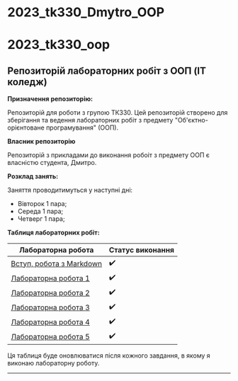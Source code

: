 # 2023_tk330_Dmytro_OOP
# 2023_tk330_oop
## Репозиторій лабораторних робіт з ООП (IT коледж)
**Призначення репозиторію:**

Репозиторій для роботи з групою ТК330. Цей репозиторій створено для зберігання та ведення лабораторних робіт з предмету "Об'єктно-орієнтоване програмування" (ООП).

**Власник репозиторію**

Репозиторій з прикладами до виконання робоіт з предмету ООП є власністю студента, Дмитро.

**Розклад занять:**

Заняття проводитимуться у наступні дні:
- Вівторок 1 пара;
- Середа 1 пара;
- Четверг 1 пара;

**Таблиця лабораторних робіт:**

| Лабораторна робота | Статус виконання |
|-------------------------------------------|---------------|
| [Вступ, робота з Markdown](init/readme.md)                        |:heavy_check_mark:|
| [Лабораторна робота 1](1_lab/README.md)                          |:heavy_check_mark:|
| [Лабораторна робота 2](2_lab/README.md)                           |:heavy_check_mark:|
| [Лабораторна робота 3](3_lab/README.md)                           |:heavy_check_mark:|
| [Лабораторна робота 4](4_lab/README.md)                           |:heavy_check_mark:|
| [Лабораторна робота 5](https://aklyps.github.io/aklyps_tk330/)  |:heavy_check_mark:|

Ця таблиця буде оновлюватися після кожного завдання, в якому я виконаю лабораторну роботу.

---
